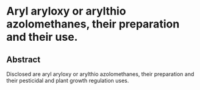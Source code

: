 # Aryl aryloxy or arylthio azolomethanes, their preparation and their use.

## Abstract
Disclosed are aryl aryloxy or arylthio azolomethanes, their preparation and their pesticidal and plant growth regulation uses.